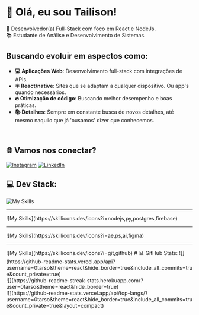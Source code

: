 # 👋 Olá, eu sou Tailison! <br>
🎯 Desenvolvedor(a) Full-Stack com foco em React e NodeJs. <br>
📚 Estudante de Análise e Desenvolvimento de Sistemas. <br>

##  Buscando evoluir em aspectos como:
- **💻 Aplicações Web**: Desenvolvimento full-stack com integrações de APIs.
- **⚛️ React/native**: Sites que se adaptam a qualquer dispositivo. Ou app's quando necessários.
- **🔥 Otimização de código**: Buscando melhor desempenho e boas práticas.
- **📚 Detalhes**: Sempre em constante busca de novos detalhes, até mesmo naquilo que já 'ousamos' dizer que conhecemos.
<br>


## 🌐 Vamos nos conectar?
[![Instagram](https://img.shields.io/badge/Instagram-%23E4405F.svg?logo=Instagram&logoColor=white)](https://instagram.com/0tarso) [![LinkedIn](https://img.shields.io/badge/LinkedIn-%230077B5.svg?logo=linkedin&logoColor=white)](https://linkedin.com/in/tailison-ramos-22845432a) 

## 💻 Dev Stack:
![My Skills](https://skillicons.dev/icons?i=html,css,js,react)
<hr>
![My Skills](https://skillicons.dev/icons?i=nodejs,py,postgres,firebase)
<hr>
![My Skills](https://skillicons.dev/icons?i=ae,ps,ai,figma)
<hr>
![My Skills](https://skillicons.dev/icons?i=git,github)
# 📊 GitHub Stats:
![](https://github-readme-stats.vercel.app/api?username=0tarso&theme=react&hide_border=true&include_all_commits=true&count_private=true)<br/>
![](https://github-readme-streak-stats.herokuapp.com/?user=0tarso&theme=react&hide_border=true)<br/>
![](https://github-readme-stats.vercel.app/api/top-langs/?username=0tarso&theme=react&hide_border=true&include_all_commits=true&count_private=true&layout=compact)

